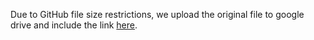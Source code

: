 Due to GitHub file size restrictions, we upload the original file to google drive and include the link [here](https://drive.google.com/drive/folders/1_Nxnn7-9WXu4YR_MAYwnq57BiOXCQgY9?usp=share_link).

